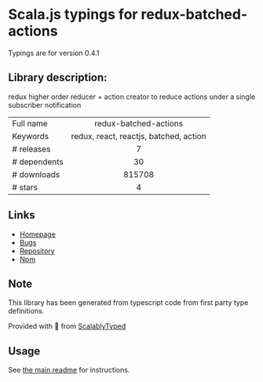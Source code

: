 
# Scala.js typings for redux-batched-actions

Typings are for version 0.4.1

## Library description:
redux higher order reducer + action creator to reduce actions under a single subscriber notification

|                    |                 |
| ------------------ | :-------------: |
| Full name          | redux-batched-actions |
| Keywords           | redux, react, reactjs, batched, action |
| # releases         | 7 |
| # dependents       | 30 |
| # downloads        | 815708 |
| # stars            | 4 |

## Links
- [Homepage](https://github.com/tshelburne/redux-batched-actions)
- [Bugs](https://github.com/tshelburne/redux-batched-actions/issues)
- [Repository](https://github.com/tshelburne/redux-batched-actions)
- [Npm](https://www.npmjs.com/package/redux-batched-actions)
    


## Note
This library has been generated from typescript code from first party type definitions.

Provided with :purple_heart: from [ScalablyTyped](https://github.com/oyvindberg/ScalablyTyped)

## Usage
See [the main readme](../../readme.md) for instructions.


